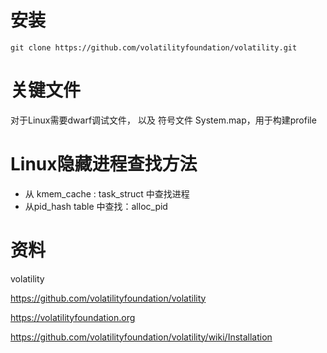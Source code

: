 # 安装

```shell
git clone https://github.com/volatilityfoundation/volatility.git
```

# 关键文件

对于Linux需要dwarf调试文件， 以及 符号文件 System.map，用于构建profile 

# Linux隐藏进程查找方法

- 从 kmem_cache : task_struct 中查找进程
- 从pid_hash table 中查找：alloc_pid

# 资料

volatility

https://github.com/volatilityfoundation/volatility

https://volatilityfoundation.org

https://github.com/volatilityfoundation/volatility/wiki/Installation